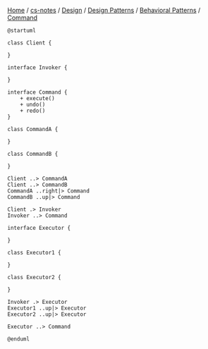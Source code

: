 [Home](https://mengxianbin.github.io) /
[cs-notes](https://mengxianbin.github.io/cs-notes/content) /
[Design](https://mengxianbin.github.io/cs-notes/content/Design) /
[Design Patterns](https://mengxianbin.github.io/cs-notes/content/Design/Design%20Patterns) /
[Behavioral Patterns](https://mengxianbin.github.io/cs-notes/content/Design/Design%20Patterns/Behavioral%20Patterns) /
[Command](https://mengxianbin.github.io/cs-notes/content/Design/Design%20Patterns/Behavioral%20Patterns/Command)

```puml
@startuml

class Client {

}

interface Invoker {

}

interface Command {
    + execute()
    + undo()
    + redo()
}

class CommandA {

}

class CommandB {

}

Client ..> CommandA
Client ..> CommandB
CommandA ..right|> Command
CommandB ..up|> Command

Client .> Invoker
Invoker ..> Command

interface Executor {

}

class Executor1 {

}

class Executor2 {

}

Invoker .> Executor
Executor1 ..up|> Executor
Executor2 ..up|> Executor

Executor ..> Command

@enduml
```
